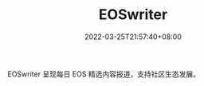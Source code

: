 ﻿---
weight: 
title: "EOSwriter"
description: "EOSwriter 呈现每日 EOS 精选内容报道，支持社区生态发展"
date: 2022-03-25T21:57:40+08:00
lastmod: 2022-03-25T16:45:40+08:00
draft: false
authors: ["Metabd"]
featuredImage: "eoswriter.jpg"
link: ""
tags: ["元宇宙资讯","EOSwriter"]
categories: ["navigation"]
navigation: ["元宇宙资讯"]
lightgallery: true
toc: true
pinned: false
recommend: false
recommend1: false
---
EOSwriter 呈现每日 EOS 精选内容报道，支持社区生态发展。
